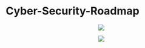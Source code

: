 # Cyber-Security-Roadmap
<p align="center"><a href="https://github.com/J3y-Z3r0"><img src="https://www.sportsingapore.gov.sg/-/media/SSC/Corporate/Images/Newsroom/Announcements/ActiveSG-Cyber-Security-Banner-1110x360px-d1-250122.ashx"></a></p>


<p align="center">
  <a href="https://github.com/J3y-Z3r0"><img src="https://readme-typing-svg.herokuapp.com?size=30&color=0EF711&center=true&lines=Plz+Wait%2C+Update+Soon..."></a>
</p>
